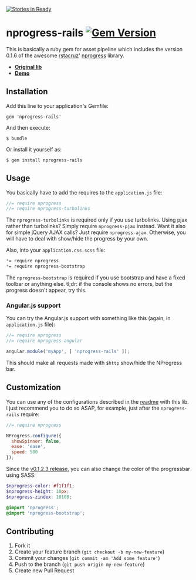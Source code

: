 [![Stories in Ready](https://badge.waffle.io/caarlos0/nprogress-rails.png?label=ready&title=Ready)](https://waffle.io/caarlos0/nprogress-rails)
# nprogress-rails [![Gem Version](https://badge.fury.io/rb/nprogress-rails.svg)](http://badge.fury.io/rb/nprogress-rails)

This is basically a ruby gem for asset pipeline which includes the version
0.1.6 of the awesome [rstacruz][rstacruz]' [nprogress][lib] library.

- [**Original lib**][lib]
- [**Demo**][demo]


[rstacruz]: https://github.com/rstacruz
[lib]: https://github.com/rstacruz/nprogress
[demo]: http://ricostacruz.com/nprogress/

## Installation

Add this line to your application's Gemfile:

    gem 'nprogress-rails'

And then execute:

    $ bundle

Or install it yourself as:

    $ gem install nprogress-rails

## Usage

You basically have to add the requires to the `application.js` file:

```javascript
//= require nprogress
//= require nprogress-turbolinks
```

The `nprogress-turbolinks` is required only if you use turbolinks. Using pjax
rather than turbolinks? Simply require `nprogress-pjax` instead. Want it also
for simple jQuery AJAX calls? Just require `nprogress-ajax`. Otherwise,
you will have to deal with show/hide the progress by your own.

Also, into your `application.css.scss` file:

```scss
*= require nprogress
*= require nprogress-bootstrap
```

The `nprogress-bootstrap` is required if you use bootstrap and have a fixed
toolbar or anything else. tl;dr: if the console shows no errors, but the
progress doesn't appear, try this.

### Angular.js support

You can try the Angular.js support with something like this (again,
in `application.js` file):

```javascript
//= require nprogress
//= require nprogress-angular

angular.module('myApp', [ 'nprogress-rails' ]);
```

This should make all requests made with `$http` show/hide the NProgress bar.

## Customization

You can use any of the configurations described in the [readme](https://github.com/rstacruz/nprogress#configuration)
with this lib. I just recommend you to do so ASAP, for example, just after
the `nprogress-rails` require:

```javascript
//= require nprogress

NProgress.configure({
  showSpinner: false,
  ease: 'ease',
  speed: 500
});
```

Since the [v0.1.2.3 release](https://github.com/caarlos0/nprogress-rails/releases/tag/v0.1.2.3),
you can also change the color of the progressbar using SASS:

```scss
$nprogress-color: #f1f1f1;
$nprogress-height: 10px;
$nprogress-zindex: 10100;

@import 'nprogress';
@import 'nprogress-bootstrap';
```

## Contributing

1. Fork it
2. Create your feature branch (`git checkout -b my-new-feature`)
3. Commit your changes (`git commit -am 'Add some feature'`)
4. Push to the branch (`git push origin my-new-feature`)
5. Create new Pull Request
